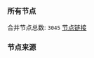 ### 所有节点
合并节点总数: `3045`
[节点链接](https://raw.githubusercontent.com/rzhy1/11/master/sub/sub_merge_base64.txt)

### 节点来源
